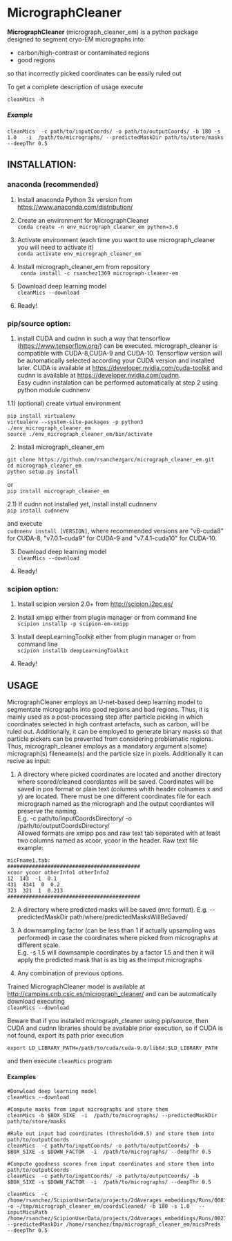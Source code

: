 # MicrographCleaner
**MicrographCleaner** (micrograph_cleaner_em) is a python package designed to segment cryo-EM
 micrographs into:

  - carbon/high-contrast or contaminated regions 
  - good regions
  
so that incorrectly picked coordinates can be easily ruled out

To get a complete description of usage execute

`cleanMics -h`

##### Example

`cleanMics  -c path/to/inputCoords/ -o path/to/outputCoords/ -b 180 -s 1.0   -i  /path/to/micrographs/ --predictedMaskDir path/to/store/masks --deepThr 0.5`


## INSTALLATION:

### anaconda (recommended)

1) Install anaconda Python 3x version from https://www.anaconda.com/distribution/

2) Create an environment for MicrographCleaner  
  `conda create -n env_micrograph_cleaner_em python=3.6`

3) Activate environment (each time you want to use micrograph_cleaner you will need to activate it)  
  `conda activate env_micrograph_cleaner_em`
  
4) Install micrograph_cleaner_em from repository  
  ` conda install -c rsanchez1369 micrograph-cleaner-em`

5) Download deep learning model  
  `cleanMics --download`

6) Ready!
  
### pip/source option:


1) install CUDA and cudnn in such a way that tensorflow (https://www.tensorflow.org/) can be executed. 
   micrograph_cleaner is compatible with CUDA-8,CUDA-9 and CUDA-10.
   Tensorflow version will be automatically selected according your CUDA version and installed later.
   CUDA is available at https://developer.nvidia.com/cuda-toolkit and cudnn is available at
   https://developer.nvidia.com/cudnn.  
   Easy cudnn instalation can be performed automatically at step 2 using python module cudnnenv

1.1) (optional) create virtual environment  
```
pip install virtualenv
virtualenv --system-site-packages -p python3 ./env_micrograph_cleaner_em
source ./env_micrograph_cleaner_em/bin/activate
```
2) Install micrograph_cleaner_em  
```
git clone https://github.com/rsanchezgarc/micrograph_cleaner_em.git
cd micrograph_cleaner_em
python setup.py install
```
  or  
`pip install micrograph_cleaner_em`

2.1) If cudnn not installed yet, install install cudnnenv  
`pip install cudnnenv`  
 
 and execute  
`cudnnenv install [VERSION]`, where recommended versions are "v6-cuda8" for CUDA-8, "v7.0.1-cuda9" for CUDA-9 and
"v7.4.1-cuda10" for CUDA-10.  
 
3) Download deep learning model  
  `cleanMics --download`
  
4) Ready!  

### scipion option:

1) Install scipion version 2.0+ from http://scipion.i2pc.es/  

2) Install xmipp either from plugin manager or from command line  
  `scipion installp -p scipion-em-xmipp`  

3) Install deepLearningToolkit either from plugin manager or from command line  
  `scipion installb deepLearningToolkit`  

4) Ready!

## USAGE

MicrographCleaner employs an U-net-based deep learning model to segmentate micrographs into good regions and bad regions. Thus, it is mainly used as a post-processing step after particle picking in which coordinates selected in high contrast artefacts, such as carbon, will be ruled out. Additionally, it can be employed to generate binary masks so that particle pickers can be prevented from considering problematic regions.
Thus, micrograph_cleaner employs as a mandatory argument a(some) micrograph(s) fileneame(s) and the particle size in pixels. Additionally it can recive as input:

1) A directory where picked coordinates are located and another directory where scored/cleaned coordiantes will be saved. Coordinates will be saved in pos format or plain text (columns whith header colnames x and y) are located. 
There must be one different coordinates file for each micrograph named as the micrograph and the output coordiantes will preserve the naming.  
E.g. -c path/to/inputCoordsDirectory/ -o /path/to/outputCoordsDirectory/  
Allowed formats are xmipp pos and raw text tab separated with at least two columns named as xcoor, ycoor in the header.
Raw text file example:
```
micFname1.tab:
###########################################
xcoor ycoor otherInfo1 otherInfo2
12  143  -1  0.1
431  4341  0  0.2
323  321  1  0.213
###########################################
```
2) A directory where predicted masks will be saved (mrc format).
E.g. --predictedMaskDir path/where/predictedMasksWillBeSaved/  

3) A downsampling factor (can be less than 1 if actually upsampling was performed) in case the coordinates where picked from
micrographs at different scale.  
E.g. -s 1.5 will downsample coordinates by a factor 1.5 and then it will apply the predicted mask that is as big as the imput micrographs  

4) Any combination of previous options.  

Trained MicrographCleaner model is available at http://campins.cnb.csic.es/micrograph_cleaner/ and can be automatically download executing  
`cleanMics --download`


Beware that if you installed micrograph_cleaner using pip/source, then CUDA and cudnn libraries should be
available prior execution, so if CUDA is not found, export its path prior execution  
```
export LD_LIBRARY_PATH=/path/to/cuda/cuda-9.0/lib64:$LD_LIBRARY_PATH
```
and then execute `cleanMics` program  

#### Examples

```
#Donwload deep learning model
cleanMics --download
    
#Compute masks from imput micrographs and store them
cleanMics -b $BOX_SIXE  -i  /path/to/micrographs/ --predictedMaskDir path/to/store/masks

#Rule out input bad coordinates (threshold<0.5) and store them into path/to/outputCoords
cleanMics  -c path/to/inputCoords/ -o path/to/outputCoords/ -b $BOX_SIXE -s $DOWN_FACTOR  -i  /path/to/micrographs/ --deepThr 0.5

#Compute goodness scores from input coordinates and store them into path/to/outputCoords
cleanMics  -c path/to/inputCoords/ -o path/to/outputCoords/ -b $BOX_SIXE -s $DOWN_FACTOR  -i  /path/to/micrographs/ --deepThr 0.5     
```

```
cleanMics  -c /home/rsanchez/ScipionUserData/projects/2dAverages_embeddings/Runs/008337_XmippParticlePickingAutomatic/extra/ -o ~/tmp/micrograph_cleaner_em/coordsCleaned/ -b 180 -s 1.0   --inputMicsPath  /home/rsanchez/ScipionUserData/projects/2dAverages_embeddings/Runs/002321_ProtImportMicrographs/extra/stack_0002_2x_SumCorr.mrc --predictedMaskDir /home/rsanchez/tmp/micrograph_cleaner_em/micsPreds --deepThr 0.5
```



